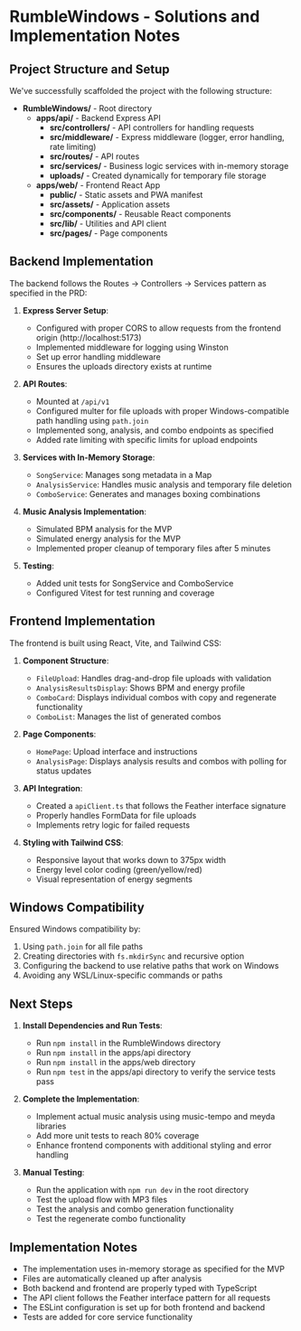 # RumbleWindows - Solutions and Implementation Notes

## Project Structure and Setup

We've successfully scaffolded the project with the following structure:

- **RumbleWindows/** - Root directory
  - **apps/api/** - Backend Express API
    - **src/controllers/** - API controllers for handling requests
    - **src/middleware/** - Express middleware (logger, error handling, rate limiting)
    - **src/routes/** - API routes
    - **src/services/** - Business logic services with in-memory storage
    - **uploads/** - Created dynamically for temporary file storage
  - **apps/web/** - Frontend React App
    - **public/** - Static assets and PWA manifest
    - **src/assets/** - Application assets
    - **src/components/** - Reusable React components
    - **src/lib/** - Utilities and API client
    - **src/pages/** - Page components

## Backend Implementation

The backend follows the Routes → Controllers → Services pattern as specified in the PRD:

1. **Express Server Setup**:
   - Configured with proper CORS to allow requests from the frontend origin (http://localhost:5173)
   - Implemented middleware for logging using Winston
   - Set up error handling middleware
   - Ensures the uploads directory exists at runtime

2. **API Routes**:
   - Mounted at `/api/v1`
   - Configured multer for file uploads with proper Windows-compatible path handling using `path.join`
   - Implemented song, analysis, and combo endpoints as specified
   - Added rate limiting with specific limits for upload endpoints

3. **Services with In-Memory Storage**:
   - `SongService`: Manages song metadata in a Map
   - `AnalysisService`: Handles music analysis and temporary file deletion
   - `ComboService`: Generates and manages boxing combinations

4. **Music Analysis Implementation**:
   - Simulated BPM analysis for the MVP
   - Simulated energy analysis for the MVP
   - Implemented proper cleanup of temporary files after 5 minutes

5. **Testing**:
   - Added unit tests for SongService and ComboService
   - Configured Vitest for test running and coverage

## Frontend Implementation

The frontend is built using React, Vite, and Tailwind CSS:

1. **Component Structure**:
   - `FileUpload`: Handles drag-and-drop file uploads with validation
   - `AnalysisResultsDisplay`: Shows BPM and energy profile
   - `ComboCard`: Displays individual combos with copy and regenerate functionality
   - `ComboList`: Manages the list of generated combos

2. **Page Components**:
   - `HomePage`: Upload interface and instructions
   - `AnalysisPage`: Displays analysis results and combos with polling for status updates

3. **API Integration**:
   - Created a `apiClient.ts` that follows the Feather interface signature
   - Properly handles FormData for file uploads
   - Implements retry logic for failed requests

4. **Styling with Tailwind CSS**:
   - Responsive layout that works down to 375px width
   - Energy level color coding (green/yellow/red)
   - Visual representation of energy segments

## Windows Compatibility

Ensured Windows compatibility by:

1. Using `path.join` for all file paths
2. Creating directories with `fs.mkdirSync` and recursive option
3. Configuring the backend to use relative paths that work on Windows
4. Avoiding any WSL/Linux-specific commands or paths

## Next Steps

1. **Install Dependencies and Run Tests**:
   - Run `npm install` in the RumbleWindows directory
   - Run `npm install` in the apps/api directory
   - Run `npm install` in the apps/web directory
   - Run `npm test` in the apps/api directory to verify the service tests pass

2. **Complete the Implementation**:
   - Implement actual music analysis using music-tempo and meyda libraries
   - Add more unit tests to reach 80% coverage
   - Enhance frontend components with additional styling and error handling

3. **Manual Testing**:
   - Run the application with `npm run dev` in the root directory
   - Test the upload flow with MP3 files
   - Test the analysis and combo generation functionality
   - Test the regenerate combo functionality

## Implementation Notes

- The implementation uses in-memory storage as specified for the MVP
- Files are automatically cleaned up after analysis
- Both backend and frontend are properly typed with TypeScript
- The API client follows the Feather interface pattern for all requests
- The ESLint configuration is set up for both frontend and backend
- Tests are added for core service functionality